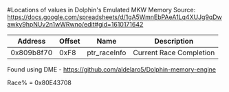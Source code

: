 #Locations of values in Dolphin's Emulated MKW Memory
Source: https://docs.google.com/spreadsheets/d/1gA5WmnEbPAeA1Lq4XUJg9qDwawky9hpNUv2n1wWRwno/edit#gid=1610171642

| Address | Offset | Name | Description|
|---|---|---|---|
|0x809b8f70|0xF8 | ptr_raceInfo | Current Race Completion|

Found using DME - https://github.com/aldelaro5/Dolphin-memory-engine

Race% = 0x80E43708

